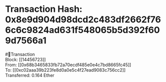 
Transaction Hash: 0x8e9d904d98dcd2c483df2662f766c6c9824ad631f548065b5d392f609d7566a1
====================================================================================
  
#💸Transaction  
Block: [[14456723]]  
From: [[0x68b3465833fb72a70ecdf485e0e4c7bd8665fc45]]  
To: [[0xc02aaa39b223fe8d0a0e5c4f27ead9083c756cc2]]  
Transferred: 0.164 Ether
